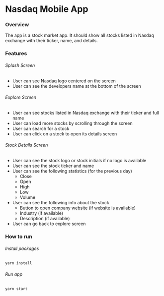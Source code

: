 # Nasdaq Mobile App

### Overview
The app is a stock market app. It should show all stocks listed in Nasdaq exchange with their ticker, name, and details.

### Features
###### Splash Screen
- User can see Nasdaq logo centered on the screen
- User can see the developers name at the bottom of the screen

###### Explore Screen
- User can see stocks listed in Nasdaq exchange with their ticker and full name
- User can load more stocks by scrolling through the screen
- User can search for a stock
- User can click on a stock to open its details screen

###### Stock Details Screen
- User can see the stock logo or stock initials if no logo is available
- User can see the stock ticker and name
- User can see the following statistics (for the previous day)
    - Close
    - Open
    - High
    - Low
    - Volume
- User can see the following info about the stock
    - Button to open company website (if website is available)
    - Industry (if available)
    - Description (if available)
- User can go back to explore screen

### How to run

###### Install packages
`yarn install`

###### Run app
`yarn start`


